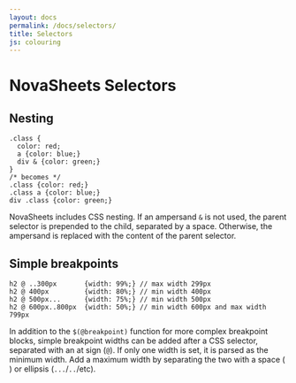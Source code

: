 ```yaml
---
layout: docs
permalink: /docs/selectors/
title: Selectors
js: colouring
---
```

# NovaSheets Selectors

## Nesting

```less
.class {
  color: red;
  a {color: blue;}
  div & {color: green;}
}
/* becomes */
.class {color: red;}
.class a {color: blue;}
div .class {color: green;}
```

NovaSheets includes CSS nesting. If an ampersand `&` is not used, the parent selector is prepended to the child, separated by a space. Otherwise, the ampersand is replaced with the content of the parent selector.

## Simple breakpoints

```less
h2 @ ..300px       {width: 99%;} // max width 299px
h2 @ 400px         {width: 80%;} // min width 400px
h2 @ 500px...      {width: 75%;} // min width 500px
h2 @ 600px..800px  {width: 50%;} // min width 600px and max width 799px
```

In addition to the `$(@breakpoint)` function for more complex breakpoint blocks, simple breakpoint widths can be added after a CSS selector, separated with an at sign (`@`). If only one width is set, it is parsed as the minimum width. Add a maximum width by separating the two with a space (` `) or ellipsis (`...`/`..`/etc).
